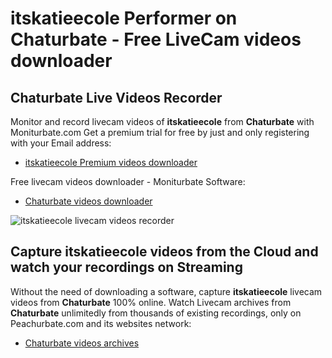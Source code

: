 # itskatieecole Performer on Chaturbate - Free LiveCam videos downloader

## Chaturbate Live Videos Recorder

Monitor and record livecam videos of **itskatieecole** from **Chaturbate** with Moniturbate.com
Get a premium trial for free by just and only registering with your Email address:
* [itskatieecole Premium videos downloader](https://moniturbate.com/request-demo-licence-key.html)

Free livecam videos downloader - Moniturbate Software:
* [Chaturbate videos downloader](https://moniturbate.com/moniturbate-download-software.html)

![itskatieecole livecam videos recorder](https://peachurnet.com/templates/moniturbate-software.png)


## Capture itskatieecole videos from the Cloud and watch your recordings on Streaming

Without the need of downloading a software, capture **itskatieecole** livecam videos from **Chaturbate** 100% online.
Watch Livecam archives from **Chaturbate** unlimitedly from thousands of existing recordings, only on Peachurbate.com and its websites network:
* [Chaturbate videos archives](https://peachurnet.com/)